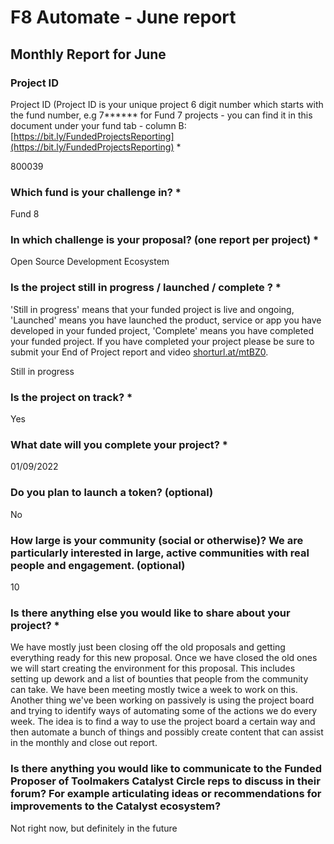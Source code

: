 # F8 Automate - June report

## Monthly Report for June

### Project ID

Project ID (Project ID is your unique project 6 digit number  which starts with the fund number, e.g 7\*\*\*\*\*\* for Fund 7 projects - you can find it in this document under your fund tab - column B:  [https://bit.ly/FundedProjectsReporting](https://bit.ly/FundedProjectsReporting) \*

800039

### Which fund is your challenge in? \*

Fund 8

### In which challenge is your proposal? (one report per project) \*

Open Source Development Ecosystem

### Is the project still in progress / launched / complete ? \*

&#x20;'Still in progress' means that your funded project is live and ongoing, 'Launched' means you have launched the product, service or app you have developed in your funded project, 'Complete' means you have completed your funded project. If you have completed your project please be sure to submit your End of Project report and video [shorturl.at/mtBZ0](http://shorturl.at/mtBZ0).

Still in progress

### Is the project on track? \*

Yes

### What date will you complete your project? \*

01/09/2022

### Do you plan to launch a token? (optional)

No

### How large is your community (social or otherwise)? We are particularly interested in large, active communities with real people and engagement. (optional)

10

### Is there anything else you would like to share about your project? \*

We have mostly just been closing off the old proposals and getting everything ready for this new proposal. Once we have closed the old ones we will start creating the environment for this proposal. This includes setting up dework and a list of bounties that people from the community can take. We have been meeting mostly twice a week to work on this. Another thing we've been working on passively is using the project board and trying to identify ways of automating some of the actions we do every week. The idea is to find a way to use the project board a certain way and then automate a bunch of things and possibly create content that can assist in the monthly and close out report.

### Is there anything you would like to communicate to the Funded Proposer of Toolmakers Catalyst Circle reps to discuss in their forum? For example articulating ideas or recommendations for improvements to the Catalyst ecosystem?

Not right now, but definitely in the future



